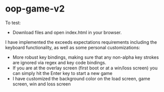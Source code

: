 # oop-game-v2

To test: 
- Download files and open index.html in your browser.

I have implemented the exceeds expectations requirements including the keyboard functionality, 
as well as some personal customizations: 
- More robust key bindings, making sure that any non-alpha key strokes are ignored via regex and key code bindings.
- If you are at the overlay screen (first boot or at a win/loss screen) you can simply hit the Enter key to start a new game
- I have customized the background color on the load screen, game screen, win and loss screen
